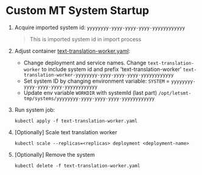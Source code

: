 # Custom MT System Startup

1.  Acquire imported system id: `yyyyyyyy-yyyy-yyyy-yyyy-yyyyyyyyyyyy`

    > This is imported system id in import process
2. Adjust container [text-translation-worker.yaml](../../system-import/text-translation-worker.yaml):
   * Change deployment and service names. Change `text-translation-worker` to include system id and prefix 'text-translation-worker' `text-translation-worker-yyyyyyyy-yyyy-yyyy-yyyy-yyyyyyyyyyyy`
   * Set system ID by changing environment variable: `SYSTEM` = `yyyyyyyy-yyyy-yyyy-yyyy-yyyyyyyyyyyy`
   * Update env variable `WORKDIR` with systemId (last part) `/opt/letsmt-tmp/systems/yyyyyyyy-yyyy-yyyy-yyyy-yyyyyyyyyyyy`
3.  Run system job:

    ```
    kubectl apply -f text-translation-worker.yaml
    ```
4.  \[Optionally] Scale text translation worker

    ```
    kubectl scale --replicas=<replicas> deployment <deployment-name>
    ```
5.  \[Optionally] Remove the system

    ```
    kubectl delete -f text-translation-worker.yaml
    ```
